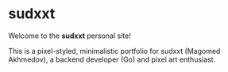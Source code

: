 # sudxxt

Welcome to the **sudxxt** personal site!

This is a pixel-styled, minimalistic portfolio for sudxxt (Magomed Akhmedov), a backend developer (Go) and pixel art enthusiast.
